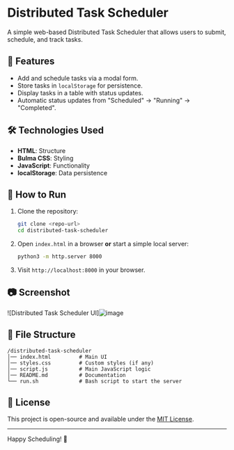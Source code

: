 # Distributed Task Scheduler

A simple web-based Distributed Task Scheduler that allows users to submit, schedule, and track tasks.

## 🚀 Features
- Add and schedule tasks via a modal form.
- Store tasks in `localStorage` for persistence.
- Display tasks in a table with status updates.
- Automatic status updates from "Scheduled" → "Running" → "Completed".

## 🛠️ Technologies Used
- **HTML**: Structure
- **Bulma CSS**: Styling
- **JavaScript**: Functionality
- **localStorage**: Data persistence

## 📌 How to Run
1. Clone the repository:
   ```bash
   git clone <repo-url>
   cd distributed-task-scheduler
   ```
2. Open `index.html` in a browser **or** start a simple local server:
   ```bash
   python3 -m http.server 8000
   ```
3. Visit `http://localhost:8000` in your browser.

## 📷 Screenshot
![Distributed Task Scheduler UI]![image](https://github.com/user-attachments/assets/8cec0fbf-feb0-4ac8-879f-e3a201c1c012)


## 📄 File Structure
```
/distributed-task-scheduler
│── index.html         # Main UI
│── styles.css         # Custom styles (if any)
│── script.js          # Main JavaScript logic
│── README.md          # Documentation
└── run.sh             # Bash script to start the server
```

## 📝 License
This project is open-source and available under the [MIT License](LICENSE).

---
Happy Scheduling! 🚀
